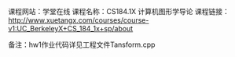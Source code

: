 课程网站：学堂在线
课程名称：CS184.1X 计算机图形学导论
课程链接：http://www.xuetangx.com/courses/course-v1:UC_BerkeleyX+CS_184_1x+sp/about

备注：hw1作业代码详见工程文件Tansform.cpp